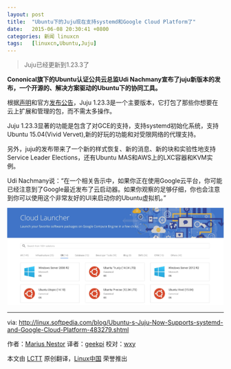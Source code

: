 ```yaml
---
layout: post
title:	"Ubuntu下的Juju现在支持systemd和Google Cloud Platform了"
date:	2015-06-08 20:30:41 +0800 
categories:	新闻 linuxcn 
tags:	[linuxcn,Ubuntu,Juju]
---
```




> 
> Juju已经更新到1.23.3了
> 
> 
> 


**Cononical旗下的Ubuntu认证公共云总监Udi Nachmany宣布了juju新版本的发布，一个开源的、解决方案驱动的Ubuntu下的协同工具。**


根据[声明](http://insights.ubuntu.com/2015/06/03/juju-support-for-google-cloud-platform/)和官方[发布公告](https://jujucharms.com/docs/devel/reference-release-notes)，Juju 1.23.3是一个主要版本，它打包了那些你想要在云上扩展和管理的包，而不需太多操作。


Juju 1.23.3显著的功能是包含了对GCE的支持，支持systemd初始化系统，支持Ubuntu 15.04(Vivid Vervet),新的好玩的功能和对受限网络的代理支持。


另外，juju的发布带来了一个新的样式恢复、新的消息、新的块和实验性地支持Service Leader Elections，还有Ubuntu MAS和AWS上的LXC容器和KVM实例。


Udi Nachmany说：“在一个相关告示中，如果你正在使用Google云平台，你可能已经注意到了Google最近发布了云启动器。如果你观察的足够仔细，你也会注意到你可以使用这个非常友好的UI来启动你的Ubuntu虚拟机。”


![](/Asserts/Images/album/201506/08/203043u3q215g37ye7qdsj.jpg)




---


via: <http://linux.softpedia.com/blog/Ubuntu-s-Juju-Now-Supports-systemd-and-Google-Cloud-Platform-483279.shtml>


作者：[Marius Nestor](http://news.softpedia.com/editors/browse/marius-nestor) 译者：[geekpi](https://github.com/geekpi) 校对：[wxy](https://github.com/wxy)


本文由 [LCTT](https://github.com/LCTT/TranslateProject) 原创翻译，[Linux中国](https://linux.cn/) 荣誉推出

